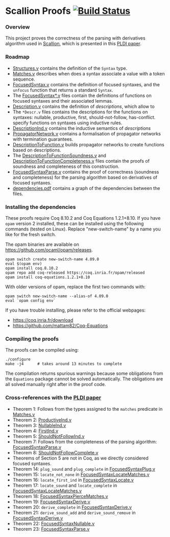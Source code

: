 # Scallion Proofs [![Build Status][larabot-img]][larabot-ref]

### Overview

This project proves the correctness of the parsing with derivatives
algorithm used in [Scallion](https://github.com/epfl-lara/scallion), which
is presented in this [PLDI paper](https://arxiv.org/pdf/1911.12737.pdf).

### Roadmap

* [Structures.v](Structures.v) contains the definition of the `Syntax` type.
* [Matches.v](Matches.v) describes when does a syntax associate a value with a token sequence.
* [FocusedSyntax.v](FocusedSyntax.v) contains the definition of focused syntaxes, and the `unfocus` function that returns a standard `Syntax`.
* The [FocusedSyntax*.v](FocusedSyntax*.v) files contain the definitions of functions on
  focused syntaxes and their associated lemmas.
* [Description.v](Description.v) contains the definition of *descriptions*, which allow to
* The `*Descr.v` files contains the descriptions for the functions on syntaxes: nullable, productive, first, should-not-follow, has-conflict.
  specify functions on syntaxes using inductive rules.
* [DescriptionInd.v](DescriptionInd.v) contains the inductive semantics of *descriptions*
* [PropagatorNetwork.v](PropagatorNetwork.v) contains a formalisation of propagator networks with
  termination guarantees.
* [DescriptionToFunction.v](DescriptionToFunction.v) builds propagator networks to create functions
  based on descriptions.
* The [DescriptionToFunctionSoundness.v](DescriptionToFunctionSoundness.v) and [DescriptionToFunctionCompleteness.v](DescriptionToFunctionCompleteness.v) files contain the proofs of soundness
  and completeness of this construction.
* [FocusedSyntaxParse.v](FocusedSyntaxParse.v) contains the proof of correctness (soundness and
  completeness) for the parsing algorithm based on derivatives of focused syntaxes.
* [dependencies.pdf](dependencies.pdf) contains a graph of the dependencies between the files.


### Installing the dependencies

These proofs require Coq 8.10.2 and Coq Equations 1.2.1+8.10. If you have `opam`
version 2 installed, these can be installed using the following commands (tested
on Linux). Replace "new-switch-name" by a name you like for the fresh switch.

The opam binaries are available on https://github.com/ocaml/opam/releases.

```
opam switch create new-switch-name 4.09.0
eval $(opam env)
opam install coq.8.10.2
opam repo add coq-released https://coq.inria.fr/opam/released
opam install coq-equations.1.2.1+8.10
```

With older versions of opam, replace the first two commands with:

```
opam switch new-switch-name --alias-of 4.09.0
eval `opam config env`
```


If you have trouble installing, please refer to the official webpages:
* https://coq.inria.fr/download
* https://github.com/mattam82/Coq-Equations


### Compiling the proofs

The proofs can be compiled using:

```
./configure
make -j4      # takes around 13 minutes to complete
```

The compilation returns spurious warnings because some obligations from the
`Equations` package cannot be solved automatically. The obligations are all
solved manually right after in the proof code.

[larabot-img]: http://laraquad4.epfl.ch:9000/epfl-lara/scallion-proofs/status/master
[larabot-ref]: http://laraquad4.epfl.ch:9000/epfl-lara/scallion-proofs/builds


### Cross-references with the [PLDI paper](https://arxiv.org/pdf/1911.12737.pdf)


* Theorem 1: Follows from the types assigned to the `matches` predicate in [Matches.v](Matches.v)
* Theorem 2: [ProductiveInd.v](ProductiveInd.v)
* Theorem 3: [NullableInd.v](NullableInd.v)
* Theorem 4: [FirstInd.v](FirstInd.v)
* Theorem 5: [ShouldNotFollowInd.v](ShouldNotFollowInd.v)
* Theorem 7: Follows from the completeness of the parsing algorithm: [FocusedSyntaxParse.v](FocusedSyntaxParse.v)
* Theorem 8: [ShouldNotFollowComplete.v](ShouldNotFollowComplete.v)
* Theorems of Section 5 are not in Coq, as we directly considered focused
  syntaxes.
* Theorem 14: `plug_sound` and `plug_complete` in [FocusedSyntaxPlug.v](FocusedSyntaxPlug.v)
* Theorem 15: `locate_not_none` in [FocusedSyntaxLocateMatches.v](FocusedSyntaxLocateMatches.v)
* Theorem 16: `locate_first_ind` in [FocusedSyntaxLocate.v](FocusedSyntaxLocate.v)
* Theorem 17: `locate_sound` and `locate_complete` in [FocusedSyntaxLocateMatches.v](FocusedSyntaxLocateMatches.v)
* Theorem 18: [FocusedSyntaxPierceMatches.v](FocusedSyntaxPierceMatches.v)
* Theorem 19: [FocusedSyntaxDerive.v](FocusedSyntaxDerive.v)
* Theorem 20: `derive_complete` in [FocusedSyntaxDerive.v](FocusedSyntaxDerive.v)
* Theorem 21: `derive_sound_add` and `derive_sound_remove` in [FocusedSyntaxDerive.v](FocusedSyntaxDerive.v)
* Theorem 22: [FocusedSyntaxNullable.v](FocusedSyntaxNullable.v)
* Theorem 23: [FocusedSyntaxParse.v](FocusedSyntaxParse.v)

